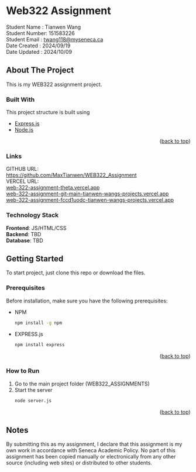 # Web322 Assignment

Student Name : Tianwen Wang  
Student Number: 151583226  
Student Email : twang118@myseneca.ca  
Date Created : 2024/09/19  
Date Updated : 2024/10/09

## About The Project

This is my WEB322 assignment project.

### Built With

This project structure is built using

- [Express.js](https://expressjs.com/)
- [Node.js](https://nodejs.org/en)  

<p align="right">(<a href="#top">back to top</a>)</p>

### Links

GITHUB URL:  
https://github.com/MaxTianwen/WEB322_Assignment  
VERCEL URL:  
[web-322-assignment-theta.vercel.app  ](https://vercel.live/link/web-322-assignment-theta.vercel.app?via=deployment-domains-list&p=1)  
[web-322-assignment-git-main-tianwen-wangs-projects.vercel.app  ](https://vercel.live/link/web-322-assignment-git-main-tianwen-wangs-projects.vercel.app?via=deployment-domains-list&p=1)  
[web-322-assignment-fccd1uodc-tianwen-wangs-projects.vercel.app](https://vercel.live/link/web-322-assignment-25awvzlrr-tianwen-wangs-projects.vercel.app?via=deployment-domains-list&p=1)  

### Technology Stack

**Frontend**: JS/HTML/CSS  
**Backend**: TBD  
**Database**: TBD  

## Getting Started

To start project, just clone this repo or download the files.

### Prerequisites

Before installation, make sure you have the following prerequisites:

- NPM
  ```sh
  npm install -g npm
  ```
- EXPRESS.js
  ```sh
  npm install express
  ```

<p align="right">(<a href="#top">back to top</a>)</p>

### How to Run

1.  Go to the main project folder (WEB322_ASSIGNMENTS)
2.  Start the server
    ```sh
    node server.js
    ```
<p align="right">(<a href="#top">back to top</a>)</p>

## Notes

By submitting this as my assignment, I declare that this assignment is my own work in accordance with Seneca Academic Policy. No part of this assignment has been copied manually or electronically from any other source (including web sites) or distributed to other students.
